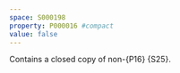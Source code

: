 ```yaml
---
space: S000198
property: P000016 #compact
value: false
---
```


Contains a closed copy of non-{P16} {S25}.
